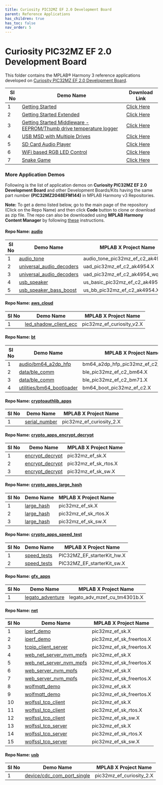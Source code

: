 ```yaml
---
title: Curiosity PIC32MZ EF 2.0 Development Board
parent: Reference Applications
has_children: true
has_toc: false
nav_order: 5
---
```

# Curiosity PIC32MZ EF 2.0 Development Board

This folder contains the MPLAB® Harmony 3 reference applications developed on [Curiosity PIC32MZ EF 2.0 Development Board](https://www.microchip.com/Developmenttools/ProductDetails/DM320209).

|SI No| Demo Name | Download Link |
| --- | --- | -- |
| 1 | [Getting Started](./pic32mzef_getting_started/readme.md) | [Click Here](https://github.com/MicrochipTech/MPLAB-Harmony-Reference-Apps/releases/latest/download/pic32mzef_getting_started.zip) |
| 2 | [Getting Started Extended](./getting_started_ext/readme.md) | [Click Here](https://github.com/MicrochipTech/MPLAB-Harmony-Reference-Apps/releases/latest/download/getting_started_ext.zip) |
| 3 | [Getting Started Middleware - EEPROM/Thumb drive temperature logger](./getting_started_middleware/readme.md) | [Click Here](https://github.com/MicrochipTech/MPLAB-Harmony-Reference-Apps/releases/latest/download/getting_started_middleware.zip) |
| 4 | [USB MSD with Multiple Drives](./msd_multiple_luns/readme.md) | [Click Here](https://github.com/MicrochipTech/MPLAB-Harmony-Reference-Apps/releases/latest/download/msd_multiple_luns.zip) |
| 5 | [SD Card Audio Player](./sdcard_player/readme.md) | [Click Here](https://github.com/MicrochipTech/MPLAB-Harmony-Reference-Apps/releases/latest/download/sdcard_player.zip) |
| 6 | [WiFi based RGB LED Control](./wifi_rgb_easy_configuration/readme.md) | [Click Here](https://github.com/MicrochipTech/MPLAB-Harmony-Reference-Apps/releases/latest/download/wifi_rgb_easy_configuration.zip) |
| 7 | [Snake Game](./snake_game/readme.md) | [Click Here](https://github.com/MicrochipTech/MPLAB-Harmony-Reference-Apps/releases/latest/download/snake_game.zip) |


### More Application Demos

Following is the list of application demos on **Curiosity PIC32MZ EF 2.0 Development Board** and other Development Boards/Kits having the same part number **(PIC32MZ2048EFM144)** in MPLAB Harmony v3 Repositories.

**Note:** To get a demo listed below, go to the main page of the repository (Click on the Repo Name) and then click **Code** button to clone or download as zip file. The repo can also be downloaded using **MPLAB Harmony Content Manager** by following [these](https://microchip-mplab-harmony.github.io/contentmanager/) instructions.  





[comment]:#ListStart



#### Repo Name: [audio](https://github.com/Microchip-MPLAB-Harmony/audio)

|SI No| Demo Name | MPLAB X Project Name | 
| --- | --- | --- |
| 1 | [audio_tone](https://github.com/Microchip-MPLAB-Harmony/audio/tree/master/apps/audio_tone) | audio_tone_pic32mz_ef_c2_ak4954.X |
| 2 | [universal_audio_decoders](https://github.com/Microchip-MPLAB-Harmony/audio/tree/master/apps/universal_audio_decoders) | uad_pic32mz_ef_c2_ak4954.X |
| 3 | [universal_audio_decoders](https://github.com/Microchip-MPLAB-Harmony/audio/tree/master/apps/universal_audio_decoders) | uad_pic32mz_ef_c2_ak4954_wqvga.X |
| 4 | [usb_speaker](https://github.com/Microchip-MPLAB-Harmony/audio/tree/master/apps/usb_speaker) | us_basic_pic32mz_ef_c2_ak4954.X |
| 5 | [usb_speaker_bass_boost](https://github.com/Microchip-MPLAB-Harmony/audio/tree/master/apps/usb_speaker_bass_boost) | us_bb_pic32mz_ef_c2_ak4954.X |


#### Repo Name: [aws_cloud](https://github.com/Microchip-MPLAB-Harmony/aws_cloud)

|SI No| Demo Name | MPLAB X Project Name | 
| --- | --- | --- |
| 1 | [led_shadow_client_ecc](https://github.com/Microchip-MPLAB-Harmony/aws_cloud/tree/master/apps/led_shadow_client_ecc) | pic32mz_ef_curiosity_v2.X |


#### Repo Name: [bt](https://github.com/Microchip-MPLAB-Harmony/bt)

|SI No| Demo Name | MPLAB X Project Name | 
| --- | --- | --- |
| 1 | [audio/bm64_a2dp_hfp](https://github.com/Microchip-MPLAB-Harmony/bt/tree/master/apps/audio/bm64_a2dp_hfp) | bm64_a2dp_hfp_pic32mz_ef_c2_ak4954.X |
| 2 | [data/ble_comm](https://github.com/Microchip-MPLAB-Harmony/bt/tree/master/apps/data/ble_comm) | ble_pic32mz_ef_c2_bm64.X |
| 3 | [data/ble_comm](https://github.com/Microchip-MPLAB-Harmony/bt/tree/master/apps/data/ble_comm) | ble_pic32mz_ef_c2_bm71.X |
| 4 | [utilities/bm64_bootloader](https://github.com/Microchip-MPLAB-Harmony/bt/tree/master/apps/utilities/bm64_bootloader) | bm64_boot_pic32mz_ef_c2.X |


#### Repo Name: [cryptoauthlib_apps](https://github.com/Microchip-MPLAB-Harmony/cryptoauthlib_apps)

|SI No| Demo Name | MPLAB X Project Name | 
| --- | --- | --- |
| 1 | [serial_number](https://github.com/Microchip-MPLAB-Harmony/cryptoauthlib_apps/tree/master/apps/serial_number) | pic32mz_ef_curiosity_2.X |


#### Repo Name: [crypto_apps_encrypt_decrypt](https://github.com/Microchip-MPLAB-Harmony/crypto_apps_encrypt_decrypt)

|SI No| Demo Name | MPLAB X Project Name | 
| --- | --- | --- |
| 1 | [encrypt_decrypt](https://github.com/Microchip-MPLAB-Harmony/crypto_apps_encrypt_decrypt/tree/master/apps/encrypt_decrypt) | pic32mz_ef_sk.X |
| 2 | [encrypt_decrypt](https://github.com/Microchip-MPLAB-Harmony/crypto_apps_encrypt_decrypt/tree/master/apps/encrypt_decrypt) | pic32mz_ef_sk_rtos.X |
| 3 | [encrypt_decrypt](https://github.com/Microchip-MPLAB-Harmony/crypto_apps_encrypt_decrypt/tree/master/apps/encrypt_decrypt) | pic32mz_ef_sk_sw.X |


#### Repo Name: [crypto_apps_large_hash](https://github.com/Microchip-MPLAB-Harmony/crypto_apps_large_hash)

|SI No| Demo Name | MPLAB X Project Name | 
| --- | --- | --- |
| 1 | [large_hash](https://github.com/Microchip-MPLAB-Harmony/crypto_apps_large_hash/tree/master/apps/large_hash) | pic32mz_ef_sk.X |
| 2 | [large_hash](https://github.com/Microchip-MPLAB-Harmony/crypto_apps_large_hash/tree/master/apps/large_hash) | pic32mz_ef_sk_rtos.X |
| 3 | [large_hash](https://github.com/Microchip-MPLAB-Harmony/crypto_apps_large_hash/tree/master/apps/large_hash) | pic32mz_ef_sk_sw.X |


#### Repo Name: [crypto_apps_speed_test](https://github.com/Microchip-MPLAB-Harmony/crypto_apps_speed_test)

|SI No| Demo Name | MPLAB X Project Name | 
| --- | --- | --- |
| 1 | [speed_tests](https://github.com/Microchip-MPLAB-Harmony/crypto_apps_speed_test/tree/master/apps/speed_tests) | PIC32MZ_EF_starterKit_hw.X |
| 2 | [speed_tests](https://github.com/Microchip-MPLAB-Harmony/crypto_apps_speed_test/tree/master/apps/speed_tests) | PIC32MZ_EF_starterKit_sw.X |


#### Repo Name: [gfx_apps](https://github.com/Microchip-MPLAB-Harmony/gfx_apps)

|SI No| Demo Name | MPLAB X Project Name | 
| --- | --- | --- |
| 1 | [legato_adventure](https://github.com/Microchip-MPLAB-Harmony/gfx_apps/tree/master/apps/legato_adventure) | legato_adv_mzef_cu_tm4301b.X |


#### Repo Name: [net](https://github.com/Microchip-MPLAB-Harmony/net)

|SI No| Demo Name | MPLAB X Project Name | 
| --- | --- | --- |
| 1 | [iperf_demo](https://github.com/Microchip-MPLAB-Harmony/net/tree/master/apps/iperf_demo) | pic32mz_ef_sk.X |
| 2 | [iperf_demo](https://github.com/Microchip-MPLAB-Harmony/net/tree/master/apps/iperf_demo) | pic32mz_ef_sk_freertos.X |
| 3 | [tcpip_client_server](https://github.com/Microchip-MPLAB-Harmony/net/tree/master/apps/tcpip_client_server) | pic32mz_ef_sk_freertos.X |
| 4 | [web_net_server_nvm_mpfs](https://github.com/Microchip-MPLAB-Harmony/net/tree/master/apps/web_net_server_nvm_mpfs) | pic32mz_ef_sk.X |
| 5 | [web_net_server_nvm_mpfs](https://github.com/Microchip-MPLAB-Harmony/net/tree/master/apps/web_net_server_nvm_mpfs) | pic32mz_ef_sk_freertos.X |
| 6 | [web_server_nvm_mpfs](https://github.com/Microchip-MPLAB-Harmony/net/tree/master/apps/web_server_nvm_mpfs) | pic32mz_ef_sk.X |
| 7 | [web_server_nvm_mpfs](https://github.com/Microchip-MPLAB-Harmony/net/tree/master/apps/web_server_nvm_mpfs) | pic32mz_ef_sk_freertos.X |
| 8 | [wolfmqtt_demo](https://github.com/Microchip-MPLAB-Harmony/net/tree/master/apps/wolfmqtt_demo) | pic32mz_ef_sk.X |
| 9 | [wolfmqtt_demo](https://github.com/Microchip-MPLAB-Harmony/net/tree/master/apps/wolfmqtt_demo) | pic32mz_ef_sk_freertos.X |
| 10 | [wolfssl_tcp_client](https://github.com/Microchip-MPLAB-Harmony/net/tree/master/apps/wolfssl_tcp_client) | pic32mz_ef_sk.X |
| 11 | [wolfssl_tcp_client](https://github.com/Microchip-MPLAB-Harmony/net/tree/master/apps/wolfssl_tcp_client) | pic32mz_ef_sk_rtos.X |
| 12 | [wolfssl_tcp_client](https://github.com/Microchip-MPLAB-Harmony/net/tree/master/apps/wolfssl_tcp_client) | pic32mz_ef_sk_sw.X |
| 13 | [wolfssl_tcp_server](https://github.com/Microchip-MPLAB-Harmony/net/tree/master/apps/wolfssl_tcp_server) | pic32mz_ef_sk.X |
| 14 | [wolfssl_tcp_server](https://github.com/Microchip-MPLAB-Harmony/net/tree/master/apps/wolfssl_tcp_server) | pic32mz_ef_sk_rtos.X |
| 15 | [wolfssl_tcp_server](https://github.com/Microchip-MPLAB-Harmony/net/tree/master/apps/wolfssl_tcp_server) | pic32mz_ef_sk_sw.X |


#### Repo Name: [usb](https://github.com/Microchip-MPLAB-Harmony/usb)

|SI No| Demo Name | MPLAB X Project Name | 
| --- | --- | --- |
| 1 | [device/cdc_com_port_single](https://github.com/Microchip-MPLAB-Harmony/usb/tree/master/apps/device/cdc_com_port_single) | pic32mz_ef_curiosity_2.X |


[comment]:#ListEnd

